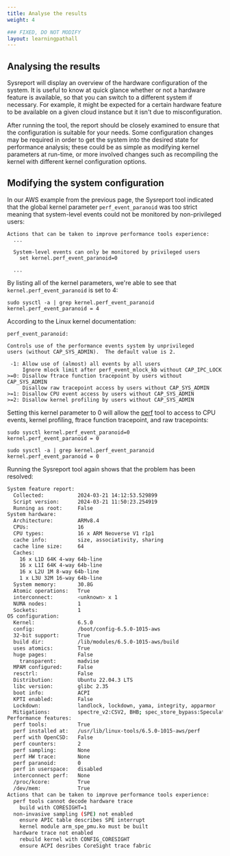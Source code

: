 ```yaml
---
title: Analyse the results
weight: 4

### FIXED, DO NOT MODIFY
layout: learningpathall
---
```


## Analysing the results

Sysreport will display an overview of the hardware configuration of the system. It is useful to know at quick glance whether or not a hardware feature is available, so that you can switch to a different system if necessary. For example, it might be expected for a certain hardware feature to be available on a given cloud instance but it isn't due to misconfiguration.

After running the tool, the report should be closely examined to ensure that the configuration is suitable for your needs. Some configuration changes may be required in order to get the system into the desired state for performance analysis; these could be as simple as modifying kernel parameters at run-time, or more involved changes such as recompiling the kernel with different kernel configuration options.

## Modifying the system configuration

In our AWS example from the previous page, the Sysreport tool indicated that the global kernel parameter `perf_event_paranoid` was too strict meaning that system-level events could not be monitored by non-privileged users:

```output
Actions that can be taken to improve performance tools experience:
  ...

  System-level events can only be monitored by privileged users
    set kernel.perf_event_paranoid=0

  ...
```

By listing all of the kernel parameters, we're able to see that `kernel.perf_event_paranoid` is set to 4:

```output
sudo sysctl -a | grep kernel.perf_event_paranoid
kernel.perf_event_paranoid = 4
```

According to the Linux kernel documentation:

```output
perf_event_paranoid:

Controls use of the performance events system by unprivileged
users (without CAP_SYS_ADMIN).  The default value is 2.

 -1: Allow use of (almost) all events by all users
     Ignore mlock limit after perf_event_mlock_kb without CAP_IPC_LOCK
>=0: Disallow ftrace function tracepoint by users without CAP_SYS_ADMIN
     Disallow raw tracepoint access by users without CAP_SYS_ADMIN
>=1: Disallow CPU event access by users without CAP_SYS_ADMIN
>=2: Disallow kernel profiling by users without CAP_SYS_ADMIN
```

Setting this kernel parameter to 0 will allow the [perf](https://learn.arm.com/install-guides/perf) tool to access to CPU events, kernel profiling, ftrace function tracepoint, and raw tracepoints:

```output
sudo sysctl kernel.perf_event_paranoid=0
kernel.perf_event_paranoid = 0

sudo sysctl -a | grep kernel.perf_event_paranoid
kernel.perf_event_paranoid = 0
```

Running the Sysreport tool again shows that the problem has been resolved:

```bash
System feature report:
  Collected:           2024-03-21 14:12:53.529899
  Script version:      2024-03-21 11:50:23.254919
  Running as root:     False
System hardware:
  Architecture:        ARMv8.4
  CPUs:                16
  CPU types:           16 x ARM Neoverse V1 r1p1
  cache info:          size, associativity, sharing
  cache line size:     64
  Caches:
    16 x L1D 64K 4-way 64b-line
    16 x L1I 64K 4-way 64b-line
    16 x L2U 1M 8-way 64b-line
    1 x L3U 32M 16-way 64b-line
  System memory:       30.8G
  Atomic operations:   True
  interconnect:        <unknown> x 1
  NUMA nodes:          1
  Sockets:             1
OS configuration:
  Kernel:              6.5.0
  config:              /boot/config-6.5.0-1015-aws
  32-bit support:      True
  build dir:           /lib/modules/6.5.0-1015-aws/build
  uses atomics:        True
  huge pages:          False
    transparent:       madvise
  MPAM configured:     False
  resctrl:             False
  Distribution:        Ubuntu 22.04.3 LTS
  libc version:        glibc 2.35
  boot info:           ACPI
  KPTI enabled:        False
  Lockdown:            landlock, lockdown, yama, integrity, apparmor
  Mitigations:         spectre_v2:CSV2, BHB; spec_store_bypass:Speculative Store Bypass disabled via prctl; spectre_v1:__user pointer sanitization
Performance features:
  perf tools:          True
  perf installed at:   /usr/lib/linux-tools/6.5.0-1015-aws/perf
  perf with OpenCSD:   False
  perf counters:       2
  perf sampling:       None
  perf HW trace:       None
  perf paranoid:       0
  perf in userspace:   disabled
  interconnect perf:   None
  /proc/kcore:         True
  /dev/mem:            True
Actions that can be taken to improve performance tools experience:
  perf tools cannot decode hardware trace
    build with CORESIGHT=1
  non-invasive sampling (SPE) not enabled
    ensure APIC table describes SPE interrupt
    kernel module arm_spe_pmu.ko must be built
  hardware trace not enabled
    rebuild kernel with CONFIG_CORESIGHT
    ensure ACPI desribes CoreSight trace fabric
```